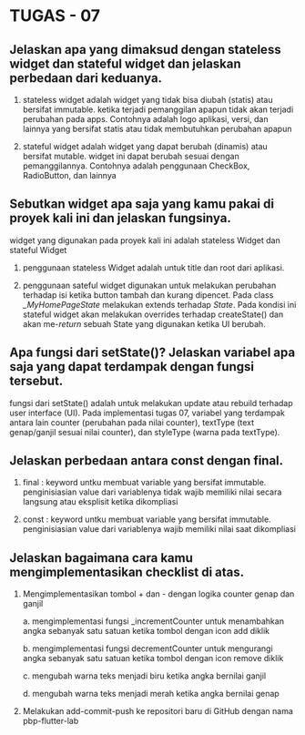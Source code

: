 # **TUGAS - 07**

## Jelaskan apa yang dimaksud dengan stateless widget dan stateful widget dan jelaskan perbedaan dari keduanya.
 
1. stateless widget adalah widget yang tidak bisa diubah (statis) atau bersifat immutable. ketika terjadi pemanggilan apapun tidak akan terjadi perubahan pada apps. Contohnya adalah logo aplikasi, versi, dan lainnya yang bersifat statis atau tidak membutuhkan perubahan apapun

2. stateful widget adalah widget yang dapat berubah (dinamis) atau bersifat mutable. widget ini dapat berubah sesuai dengan pemanggilannya. Contohnya adalah penggunaan CheckBox, RadioButton, dan lainnya

 
## Sebutkan widget apa saja yang kamu pakai di proyek kali ini dan jelaskan fungsinya.
 
 widget yang digunakan pada proyek kali ini adalah stateless Widget dan stateful Widget

 1. penggunaan stateless Widget adalah untuk title dan root dari aplikasi. 

2. penggunaan sateful widget digunakan untuk melakukan perubahan terhadap isi ketika button tambah dan kurang dipencet. Pada class *_MyHomePageState* melakukan extends terhadap *State<MyHomePage>*. Pada kondisi ini stateful widget akan melakukan overrides terhadap createState() dan akan me-*return* sebuah State yang digunakan ketika UI berubah.



 
## Apa fungsi dari setState()? Jelaskan variabel apa saja yang dapat terdampak dengan fungsi tersebut.

fungsi dari setState() adalah untuk melakukan update atau rebuild terhadap user interface (UI). Pada implementasi tugas 07, variabel yang terdampak antara lain counter (perubahan pada nilai counter), textType (text genap/ganjil sesuai nilai counter), dan styleType (warna pada textType).
 
## Jelaskan perbedaan antara const dengan final.

1. final : keyword untku membuat variable yang bersifat immutable. penginisiasian value dari variablenya tidak wajib memiliki nilai secara langsung atau eksplisit ketika dikompliasi

2. const : keyword untku membuat variable yang bersifat immutable. penginisiasian value dari variablenya wajib memiliki nilai saat  dikompliasi

 
 
## Jelaskan bagaimana cara kamu mengimplementasikan checklist di atas.

1. Mengimplementasikan tombol + dan - dengan logika counter genap dan ganjil

    a.  mengimplementasi fungsi _incrementCounter untuk menambahkan angka sebanyak satu satuan ketika tombol dengan icon add diklik
    
    b. mengimplementasi fungsi decrementCounter untuk mengurangi angka sebanyak satu satuan ketika tombol dengan icon remove diklik

    c. mengubah warna teks menjadi biru ketika angka bernilai ganjil 

    d. mengubah warna teks menjadi merah ketika angka bernilai genap 

2. Melakukan add-commit-push ke repositori baru di GitHub dengan nama pbp-flutter-lab